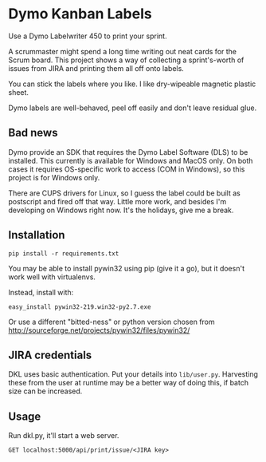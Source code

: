 # Dymo Kanban Labels

Use a Dymo Labelwriter 450 to print your sprint.

A scrummaster might spend a long time writing out neat cards for the Scrum board. This project shows a  way of collecting a sprint's-worth of issues from JIRA and printing them all off onto labels.

You can stick the labels where you like. I like dry-wipeable magnetic plastic sheet.

Dymo labels are well-behaved, peel off easily and don't leave residual glue.


## Bad news

Dymo provide an SDK that requires the Dymo Label Software (DLS) to be installed.  This currently is available for
Windows and MacOS only. On both cases it requires OS-specific work to access (COM in Windows), so this project is
for Windows only.

There are CUPS drivers for Linux, so I guess the label could be built as postscript and fired off that way.
Little more work, and besides I'm developing on Windows right now. It's the holidays, give me a break.


## Installation

    pip install -r requirements.txt

You may be able to install pywin32 using pip (give it a go), but it doesn't work well with virtualenvs.

Instead, install with:

    easy_install pywin32-219.win32-py2.7.exe

Or use a different "bitted-ness" or python version chosen from
http://sourceforge.net/projects/pywin32/files/pywin32/


## JIRA credentials

DKL uses basic authentication. Put your details into ``lib/user.py``. Harvesting these from the user at runtime
may be a better way of doing this, if batch size can be increased.


## Usage

Run dkl.py, it'll start a web server.


    GET localhost:5000/api/print/issue/<JIRA key>

